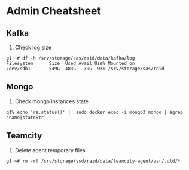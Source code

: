 # Admin Cheatsheet

## Kafka
1. Check log size
```
g1:~# df -h /srv/storage/sas/raid/data/kafka/log
Filesystem      Size  Used Avail Use% Mounted on
/dev/sdb1       549G  483G   39G  93% /srv/storage/sas/raid
```

## Mongo
1. Check mongo instances state
```
g1% echo 'rs.status()' |  sudo docker exec -i mongo3 mongo | egrep 'name|stateStr'
```

## Teamcity
1. Delete agent temporary files
```
g1:~# rm -rf /srv/storage/ssd/raid/data/teamcity-agent/var/.old/*
```
